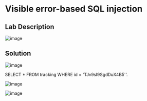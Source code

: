 # Visible error-based SQL injection

## Lab Description
  ![image](https://github.com/KVNuhman/Web-Security-Lab/assets/46161259/e70d3e86-de1c-4e8b-b47a-7408df7995fe)

## Solution

![image](https://github.com/KVNuhman/Web-Security-Lab/assets/46161259/d0898285-aad0-4f43-a685-f7885ee5cf82)

SELECT * FROM tracking WHERE id = 'TJv9sI9SgdDuX4B5''.

![image](https://github.com/KVNuhman/Web-Security-Lab/assets/46161259/f15e9992-155d-4c49-a66b-3185c1421b7a)

 ![image](https://github.com/KVNuhman/Web-Security-Lab/assets/46161259/b760024d-eb3a-4437-bbf7-09e72efba029)
